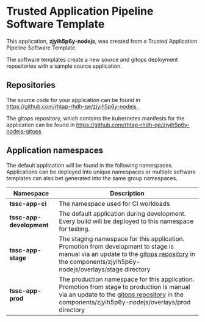 # Trusted Application Pipeline Software Template

This application, **zjyih5p6y-nodejs**, was created from a Trusted Application Pipeline Software Template.

The software templates create a new source and gitops deployment repositories with a sample source application. 

## Repositories

The source code for your application can be found in [https://github.com/rhtap-rhdh-qe/zjyih5p6y-nodejs ](https://github.com/rhtap-rhdh-qe/zjyih5p6y-nodejs ).
 
The gitops repository, which contains the kubernetes manifests for the application can be found in 
[https://github.com/rhtap-rhdh-qe/zjyih5p6y-nodejs-gitops ](https://github.com/rhtap-rhdh-qe/zjyih5p6y-nodejs-gitops ) 

## Application namespaces 

The default application will be found in the following namespaces. Applications can be deployed into unique namespaces or multiple software templates can also bet generated into the same group namespaces.  

|  Namespace   |  Description   |  
| -------- | -------- |
| **tssc-app-ci** | The namespace used for CI workloads |
| **tssc-app-development** | The default application during development. Every build will be deployed to this namespace for testing. |
| **tssc-app-stage** | The staging namespace for this application. Promotion from development to stage is manual via an update to the [gitops repository](https://github.com/rhtap-rhdh-qe/zjyih5p6y-nodejs-gitops ) in the components/zjyih5p6y-nodejs/overlays/stage directory |
| **tssc-app-prod** | The production namespace for this application. Promotion from stage to production is manual via an update to the [gitops repository](https://github.com/rhtap-rhdh-qe/zjyih5p6y-nodejs-gitops ) in the components/zjyih5p6y-nodejs/overlays/prod directory |